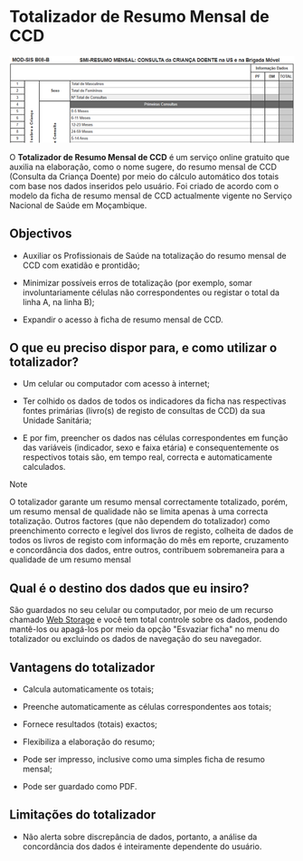 # Totalizador de Resumo Mensal de CCD

![Trecho do Totalizador do Resumo Mensal de CCD](imagens/totalizador-de-resumo-mensal-de-ccd.png)

O **Totalizador de Resumo Mensal de CCD** é um serviço online gratuito que auxilia na elaboração, como o nome sugere, do resumo mensal de CCD (Consulta da Criança Doente) por meio do cálculo automático dos totais com base nos dados inseridos pelo usuário. Foi criado de acordo com o modelo da ficha de resumo mensal de CCD actualmente vigente no Serviço Nacional de Saúde em Moçambique.


## Objectivos

* Auxiliar os Profissionais de Saúde na totalização do resumo mensal de CCD com exatidão e prontidão;

* Minimizar possíveis erros de totalização (por exemplo, somar involuntariamente células não correspondentes ou registar o total da linha A, na linha B);

* Expandir o acesso à ficha de resumo mensal de CCD.


## O que eu preciso dispor para, e como utilizar o totalizador?

* Um celular ou computador com acesso à internet;

* Ter colhido os dados de todos os indicadores da ficha nas respectivas fontes primárias (livro(s) de registo de consultas de CCD) da sua Unidade Sanitária;

* E por fim, preencher os dados nas células correspondentes em função das variáveis (indicador, sexo e faixa etária) e consequentemente os respectivos totais são, em tempo real, correcta e automaticamente calculados.


>[!NOTE]
>
> O totalizador garante um resumo mensal correctamente totalizado, porém, um resumo mensal de qualidade não se limita apenas à uma correcta totalização. Outros factores (que não dependem do totalizador) como preenchimento correcto e legível dos livros de registo, colheita de dados de todos os livros de registo com informação do mês em reporte, cruzamento e concordância dos dados, entre outros, contribuem sobremaneira para a qualidade de um resumo mensal


## Qual é o destino dos dados que eu insiro?

São guardados no seu celular ou computador, por meio de um recurso chamado [Web Storage](https://developer.mozilla.org/pt-BR/docs/Web/API/Web_Storage_API) e você tem total controle sobre os dados, podendo mantê-los ou apagá-los por meio da opção "Esvaziar ficha" no menu do totalizador ou excluindo os dados de navegação do seu navegador.


## Vantagens do totalizador

* Calcula automaticamente os totais;

* Preenche automaticamente as células correspondentes aos totais;

* Fornece resultados (totais) exactos;

* Flexibiliza a elaboração do resumo;

* Pode ser impresso, inclusive como uma simples ficha de resumo mensal;

* Pode ser guardado como PDF.


## Limitações do totalizador

* Não alerta sobre discrepância de dados, portanto, a análise da concordância dos dados é inteiramente dependente do usuário.